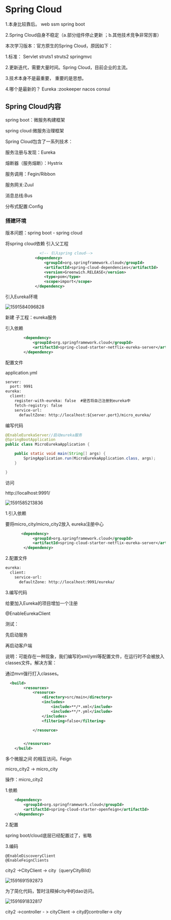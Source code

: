 # Spring Cloud

1.本身比较靠后。 web  ssm spring boot

2.Spring Cloud自身不稳定（a.部分组件停止更新 ；b.其他技术竞争非常厉害）



本次学习版本：官方原生的Spring Cloud，原因如下：

1.标准： Servlet   struts1  struts2  springmvc 

2.更新迭代，需要大量时间。Spring Cloud，目前企业的主流。

3.技术本身不是最重要， 重要的是思想。

4.哪个是最新的？ Eureka :zookeeper   nacos    consul 



## Spring Cloud内容

spring boot：微服务构建框架

spring cloud:微服务治理框架



Spring Cloud包含了一系列技术： 

服务注册与发现：Eureka

熔断器（服务熔断）：Hystrix 

服务调用：Fegin/Ribbon

服务网关:Zuul

消息总线:Bus

分布式配置:Config 



### 搭建环境

版本问题：spring boot - spring cloud 

将spring cloud依赖 引入父工程

```xml
               <!-- 引入spring cloud-->
             <dependency>
                 <groupId>org.springframework.cloud</groupId>
                 <artifactId>spring-cloud-dependencies</artifactId>
                 <version>Greenwich.RELEASE</version>
                 <type>pom</type>
                 <scope>import</scope>
             </dependency>
```



引入Eureka环境

![1591584096828](SpringCloud.assets/1591584096828.png)

新建 子工程：eureka服务

引入依赖

```xml
        <dependency>
            <groupId>org.springframework.cloud</groupId>
            <artifactId>spring-cloud-starter-netflix-eureka-server</artifactId>
        </dependency>


```

配置文件

application.yml

```xml
server:
  port: 9991
eureka:
  client:
    register-with-eureka: false  #是否将自己注册到eureka中
    fetch-registry: false
    service-url:
      defaultZone: http://localhost:${server.port}/micro_eureka/

```



编写代码

```java
@EnableEurekaServer//启动eureka服务
@SpringBootApplication
public class MicroEurekaApplication {

    public static void main(String[] args) {
        SpringApplication.run(MicroEurekaApplication.class, args);
    }

}

```

访问

http://localhost:9991/

![1591585213836](SpringCloud.assets/1591585213836.png)





1.引入依赖

要将micro_city/micro_city2放入 eureka注册中心

```xml
       <dependency>
            <groupId>org.springframework.cloud</groupId>
            <artifactId>spring-cloud-starter-netflix-eureka-server</artifactId>
        </dependency>
```



2.配置文件



```xml
eureka:
  client:
    service-url:
      defaultZone: http://localhost:9991/eureka/
```



3.编写代码

给要加入Eureka的项目增加一个注册  

@EnableEurekaClient



测试：

先启动服务

再启动客户端



说明：可能存在一种现象，我们编写的xml/yml等配置文件，在运行时不会被放入classes文件。解决方案：

通过mvn强行打入classes。

```xml
  <build>
        <resources>
            <resource>
                <directory>src/main</directory>
                <includes>
                    <include>**/*.xml</include>
                    <include>**/*.yml</include>
                </includes>
                <filtering>false</filtering>

            </resource>


        </resources>
    </build>
```



多个微服之间 的相互访问。Feign

micro_city2  -> micro_city

操作：micro_city2

1.依赖

```xml
    <dependency>
        <groupId>org.springframework.cloud</groupId>
        <artifactId>spring-cloud-starter-openfeign</artifactId>
    </dependency>
```



2.配置

spring boot/cloud底层已经配置过了，省略

3.编码

```
@EnableDiscoveryClient
@EnableFeignClients
```



city2  ->CityClient    -> city（queryCityBiId）

![1591691592873](SpringCloud.assets/1591691592873.png)

为了简化代码，暂时注释掉city中的dao访问。

![1591691832817](SpringCloud.assets/1591691832817.png)

city2 ->controller - > cityClient ->    city的controller->     city